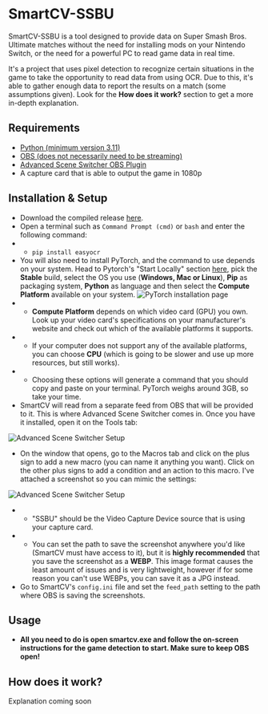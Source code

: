 # SmartCV-SSBU

SmartCV-SSBU is a tool designed to provide data on Super Smash Bros. Ultimate matches without the need for installing mods on your Nintendo Switch, or the need for a powerful PC to read game data in real time. 

It's a project that uses pixel detection to recognize certain situations in the game to take the opportunity to read data from using OCR. Due to this, it's able to gather enough data to report the results on a match (some assumptions given). Look for the **How does it work?** section to get a more in-depth explanation.

## Requirements
- [Python (minimum version 3.11)](https://www.python.org/downloads/)
- [OBS (does not necessarily need to be streaming)](https://obsproject.com/download)
- [Advanced Scene Switcher OBS Plugin](https://github.com/WarmUpTill/SceneSwitcher/releases)
- A capture card that is able to output the game in 1080p


## Installation & Setup
- Download the compiled release [here](https://github.com/skpeter/smartcv/releases).
- Open a terminal such as `Command Prompt (cmd)` or `bash` and enter the following command:
- - `pip install easyocr`
- You will also need to install PyTorch, and the command to use depends on your system. Head to Pytorch's "Start Locally" section [here](https://pytorch.org/get-started/locally/), pick the **Stable** build, select the OS you use (**Windows, Mac or Linux**), **Pip** as packaging system, **Python** as language and then select the **Compute Platform** available on your system.
![PyTorch installation page](img/install1.jpg)
- - **Compute Platform** depends on which video card (GPU) you own. Look up your video card's specifications on your manufacturer's website and check out which of the available platforms it supports.
- - If your computer does not support any of the available platforms, you can choose **CPU** (which is going to be slower and use up more resources, but still works).
- - Choosing these options will generate a command that you should copy and paste on your terminal. PyTorch weighs around 3GB, so take your time.
- SmartCV will read from a separate feed from OBS that will be provided to it. This is where Advanced Scene Switcher comes in. Once you have it installed, open it on the Tools tab:

![Advanced Scene Switcher Setup](img/guide1.jpg)
- On the window that opens, go to the Macros tab and click on the plus sign to add a new macro (you can name it anything you want). Click on the other plus signs to add a condition and an action to this macro. I've attached a screenshot so you can mimic the settings:

![Advanced Scene Switcher Setup](img/guide2.jpg)
- - "SSBU" should be the Video Capture Device source that is using your capture card.
- - You can set the path to save the screenshot anywhere you'd like (SmartCV must have access to it), but it is **highly recommended** that you save the screenshot as a **WEBP**. This image format causes the least amount of issues and is very lightweight, however if for some reason you can't use WEBPs, you can save it as a JPG instead. 
- Go to SmartCV's `config.ini` file and set the `feed_path` setting to the path where OBS is saving the screenshots.

## Usage
- **All you need to do is open smartcv.exe and follow the on-screen instructions for the game detection to start. Make sure to keep OBS open!** 

## How does it work?

Explanation coming soon
